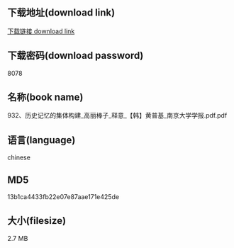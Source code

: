 ## 下载地址(download link)
[下载链接 download link](https://voluble-croquembouche-d321dc.netlify.app/?s=932%E3%80%81%E5%8E%86%E5%8F%B2%E8%AE%B0%E5%BF%86%E7%9A%84%E9%9B%86%E4%BD%93%E6%9E%84%E5%BB%BA_%E9%AB%98%E4%B8%BD%E6%A3%92%E5%AD%90_%E9%87%8A%E6%84%8F_%E3%80%90%E9%9F%A9%E3%80%91%E9%BB%84%E6%99%AE%E5%9F%BA_%E5%8D%97%E4%BA%AC%E5%A4%A7%E5%AD%A6%E5%AD%A6%E6%8A%A5.pdf)

## 下载密码(download password)
8078

## 名称(book name)
932、历史记忆的集体构建_高丽棒子_释意_【韩】黄普基_南京大学学报.pdf.pdf

## 语言(language)
chinese

## MD5
13b1ca4433fb22e07e87aae171e425de

## 大小(filesize)
2.7 MB
